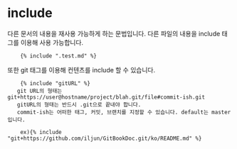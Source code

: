 # include
 
다른 문서의 내용을 재사용 가능하게 하는 문법입니다.
다른 파일의 내용을 include 태그를 이용해 사용 가능합니다.

```
    {% include ".test.md" %}
```

또한 git 태그를 이용해 컨텐츠를 include 할 수 있습니다.

```
    {% include "gitURL" %}
   git URL의 형태는 git+https://user@hostname/project/blah.git/file#commit-ish.git
   gitURL의 형태는 반드시 .git으로 끝내야 합니다.
   commit-ish는 어떠한 태그, 커밋, 브랜치를 지정할 수 있습니다. default는 master입니다.
    
    ex){% include "git+https://github.com/iljun/GitBookDoc.git/ko/README.md" %}

```
